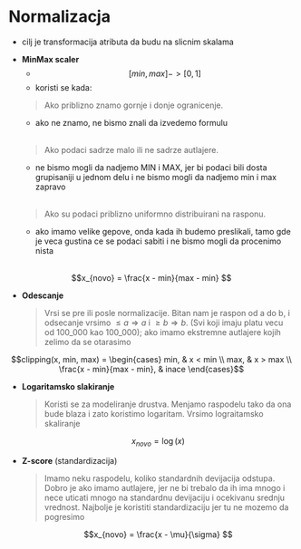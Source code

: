 # Normalizacja
- cilj je transformacija atributa da budu na slicnim skalama

* **MinMax scaler** <br>
  * $$[min, max] -> [0, 1] $$
  * koristi se kada:
  >Ako priblizno znamo gornje i donje ogranicenje.  
    + ako ne znamo, ne bismo znali da izvedemo formulu <br><br>
  >Ako podaci sadrze malo ili ne sadrze autlajere. 
    + ne bismo mogli da nadjemo MIN i MAX, jer bi podaci bili dosta grupisaniji u jednom delu i ne bismo mogli da nadjemo min i max zapravo <br><br>
  >Ako su podaci priblizno uniformno distribuirani na rasponu. 
    + ako imamo velike gepove, onda kada ih budemo preslikali, tamo gde je veca gustina ce se podaci sabiti i ne bismo mogli da procenimo nista<br><br>

$$x_{novo} = \frac{x - min}{max - min} $$

* **Odescanje**
  >Vrsi se pre ili posle normalizacije. Bitan nam je raspon od a do b, i odsecanje vrsimo $\leq a \Rightarrow a$ i $\geq b \Rightarrow b$. (Svi koji imaju platu vecu od 100_000 kao 100_000); ako imamo ekstremne autlajere kojih zelimo da se otarasimo

$$clipping(x, min, max) = 
\begin{cases}
min,  & x < min \\
max, & x > max \\
\frac{x - min}{max - min}, & inace
\end{cases}$$

* **Logaritamsko slakiranje**
  >Koristi se za modeliranje drustva. Menjamo raspodelu tako da ona bude blaza i zato koristimo logaritam. Vrsimo lograitamsko skaliranje <br>
  
  $$x_{novo} = \log(x) $$
  
* **Z-score** (standardizacija)
  >Imamo neku raspodelu, koliko standardnih devijacija odstupa. Dobro je ako imamo autlajere, jer ne bi trebalo da ih ima mnogo i nece uticati mnogo na standardnu devijaciju i ocekivanu srednju vrednost. Najbolje je koristiti standardizaciju jer tu ne mozemo da pogresimo

  $$x_{novo} = \frac{x - \mu}{\sigma} $$
